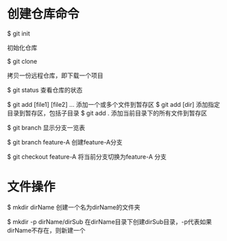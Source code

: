 # 创建仓库命令

$ git init

初始化仓库

$ git clone

拷贝一份远程仓库，即下载一个项目

$ git status
查看仓库的状态

$ git add [file1] [file2] ...
添加一个或多个文件到暂存区
$ git add [dir]
添加指定目录到暂存区，包括子目录
$ git add .
添加当前目录下的所有文件到暂存区

$ git branch
显示分支一览表

$ git branch feature-A
创建feature-A分支

$ git checkout feature-A
将当前分支切换为feature-A 分支

# 文件操作

$ mkdir dirName
创建一个名为dirName的文件夹

$ mkdir -p dirName/dirSub
在dirName目录下创建dirSub目录，-p代表如果dirName不存在，则新建一个